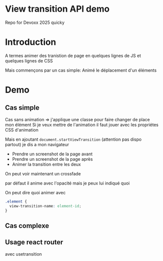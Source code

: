 # View transition API demo

Repo for Devoxx 2025 quicky

# Introduction

A termes animer des tranistion de page en quelques lignes de JS et quelques lignes de CSS

Mais commençons par un cas simple: Animé le déplacement d'un éléments

# Demo

## Cas simple

Cas sans animation => j'applique une classe pour faire changer de place mon élément
Si je veux mettre de l'animation il faut jouer avec les propriétes CSS d'animation

Mais en ajoutant `document.startViewTransition` (attention pas dispo partout) je dis a mon navigateur

- Prendre un screenshot de la page avant
- Prendre un screenshot de la page après
- Animer la transition entre les deux

On peut voir maintenant un crossfade

par défaut il anime avec l'opacité mais je peux lui indiqué quoi

On peut dire quoi animer avec

```css
.element {
  view-transition-name: element-id;
}
```

## Cas complexe

## Usage react router

avec usetransition
